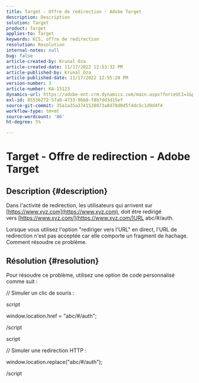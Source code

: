 ```yaml
---
title: Target - Offre de redirection - Adobe Target
description: Description
solution: Target
product: Target
applies-to: Target
keywords: KCS, offre de redirection
resolution: Resolution
internal-notes: null
bug: false
article-created-by: Krunal Oza
article-created-date: 11/17/2022 12:53:32 PM
article-published-by: Krunal Oza
article-published-date: 11/17/2022 12:55:28 PM
version-number: 3
article-number: KA-15123
dynamics-url: https://adobe-ent.crm.dynamics.com/main.aspx?forceUCI=1&pagetype=entityrecord&etn=knowledgearticle&id=14fe94d6-7666-ed11-9561-6045bd006149
exl-id: 85536272-57a0-4733-9bb8-f8b7dd3d15ef
source-git-commit: 35a1a35a3741538073a8d78d0d5f4dc5c1d9d4f4
workflow-type: tm+mt
source-wordcount: '86'
ht-degree: 5%

---
```


# Target - Offre de redirection - Adobe Target

## Description {#description}


Dans l&#39;activité de redirection, les utilisateurs qui arrivent sur [https://www.xyz.com](https://www.xyz.com), doit être redirigé vers [https://www.xyz.com/](https://www.xyz.com/)URL abc/#/auth.

Lorsque vous utilisez l&#39;option &quot;rediriger vers l&#39;URL&quot; en direct, l&#39;URL de redirection n&#39;est pas acceptée car elle comporte un fragment de hachage. Comment résoudre ce problème.


## Résolution {#resolution}


Pour résoudre ce problème, utilisez une option de code personnalisé comme suit :



// Simuler un clic de souris :

script

window.location.href = &quot;abc/#/auth&quot;;

/script

script



// Simuler une redirection HTTP :

window.location.replace(&quot;abc/#/auth&quot;);

/script
